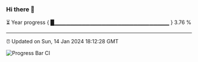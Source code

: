 ### Hi there 👋

⏳ Year progress { █▁▁▁▁▁▁▁▁▁▁▁▁▁▁▁▁▁▁▁▁▁▁▁▁▁▁▁▁▁ } 3.76 %

---

⏰ Updated on Sun, 14 Jan 2024 18:12:28 GMT

![Progress Bar CI](https://github.com/liununu/liununu/workflows/Progress%20Bar%20CI/badge.svg)
